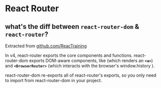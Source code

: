# React Router 

## what's the diff between `react-router-dom` & `react-router`?

Extracted from [github.com/ReacTraining](https://github.com/ReactTraining/react-router/issues/4648)

In v4, react-router exports the core components and functions. react-router-dom exports DOM-aware components, like <Link> (which renders an **`<a>`**) and **`<BrowserRouter>`** (which interacts with the browser's window.history ).

react-router-dom re-exports all of react-router's exports, so you only need to import from react-router-dom in your project.